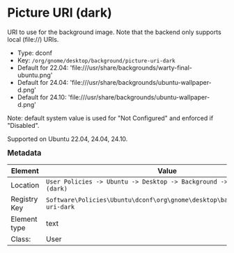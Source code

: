 # Picture URI (dark)

URI to use for the background image. Note that the backend only supports local (file://) URIs.

- Type: dconf
- Key: `/org/gnome/desktop/background/picture-uri-dark`
- Default for 22.04: 'file:///usr/share/backgrounds/warty-final-ubuntu.png'
- Default for 24.04: 'file:///usr/share/backgrounds/ubuntu-wallpaper-d.png'
- Default for 24.10: 'file:///usr/share/backgrounds/ubuntu-wallpaper-d.png'

Note: default system value is used for "Not Configured" and enforced if "Disabled".

Supported on Ubuntu 22.04, 24.04, 24.10.



<span style="font-size: larger;">**Metadata**</span>

| Element      | Value            |
| ---          | ---              |
| Location     | `User Policies -> Ubuntu -> Desktop -> Background -> Picture URI (dark)`    |
| Registry Key | `Software\Policies\Ubuntu\dconf\org\gnome\desktop\background\picture-uri-dark`         |
| Element type | text |
| Class:       | User       |
